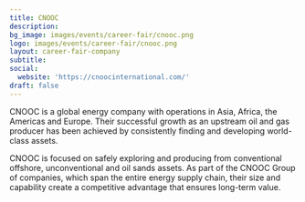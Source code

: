 ```yaml
---
title: CNOOC
description: 
bg_image: images/events/career-fair/cnooc.png
logo: images/events/career-fair/cnooc.png
layout: career-fair-company
subtitle: 
social:
  website: 'https://cnoocinternational.com/'
draft: false
---
```


CNOOC is a global energy company with operations in Asia, Africa, the Americas and Europe. Their successful growth as an upstream oil and gas producer has been achieved by consistently finding and developing world-class assets.

CNOOC is focused on safely exploring and producing from conventional offshore, unconventional and oil sands assets. As part of the CNOOC Group of companies, which span the entire energy supply chain, their size and capability create a competitive advantage that ensures long-term value.